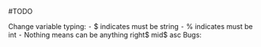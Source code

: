#TODO

Change variable typing:
	⁃	$ indicates must be string
	⁃	% indicates must be int
	⁃	Nothing means can be anything
right$
mid$
asc
Bugs:
